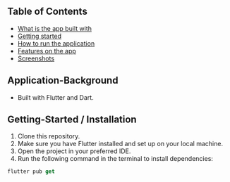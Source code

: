 <!-- # ToDo Application

- Built with Flutter and Dart

# How to run the application

- Make sure you have access to emulators
- Under the "lib" folder:
    - Right click the main.dart file
    - Choose the "Run without Debug" option
    - An emulator should start up and load the app

# Features on the app
- Allows users to add todo items
- Allows users to search their todo items
- Allows users to check out their todo items
- Allows users to delete their todo items

# 

 -->
## Table of Contents
- [What is the app built with](#Application-Background)
- [Getting started](#Getting-Started)
- [How to run the application](#how-to-run-the-application)
- [Features on the app](#features-on-the-app)
- [Screenshots](#screenshots)

## Application-Background
- Built with Flutter and Dart.

## Getting-Started / Installation
1. Clone this repository.
2. Make sure you have Flutter installed and set up on your local machine.
3. Open the project in your preferred IDE.
4. Run the following command in the terminal to install dependencies:
```dart
flutter pub get
```

